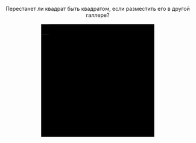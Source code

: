 <p style="text-align: center;">Перестанет ли квадрат быть квадратом, если разместить его в другой галлере?</p>
<table style="width: 300px; height: 300px; background-color: black; margin-left: auto; margin-right: auto;" border="0" cellspacing="0" cellpadding="0">
<tbody>
<tr>
<td>&nbsp;</td>
</tr>
</tbody>
</table>
